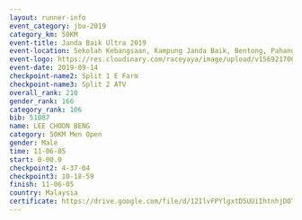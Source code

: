 ```yaml
---
layout: runner-info 
event_category: jbu-2019 
category_km: 50KM 
event-title: Janda Baik Ultra 2019
event-location: Sekolah Kebangsaan, Kampung Janda Baik, Bentong, Pahang, Malaysia 
event-logo: https://res.cloudinary.com/raceyaya/image/upload/v1569217009/logo/janda-baik_vch1pc.jpg 
event-date: 2019-09-14 
checkpoint-name2: Split 1 E Farm 
checkpoint-name3: Split 2 ATV 
overall_rank: 210
gender_rank: 166
category_rank: 106
bib: 51087
name: LEE CHOON BENG
category: 50KM Men Open
gender: Male
time: 11-06-05
start: 0-00.0
checkpoint2: 4-37-04
checkpoint3: 10-18-59
finish: 11-06-05
country: Malaysia
certificate: https://drive.google.com/file/d/12IlvFPYlgxtD5UUiIhtnhjDOT7769aEw/view?usp=sharing
---
```

